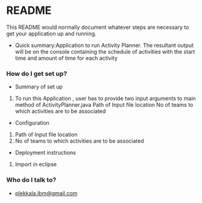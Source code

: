 # README #

This README would normally document whatever steps are necessary to get your application up and running.

* Quick summary:Application to run Activity Planner. The resultant output will be on the console containing the schedule of activities with the start time and amount of time for each activity

### How do I get set up? ###

* Summary of set up
1. To run this Application , user has to provide two input arguments to main method of ActivityPlanner.java
Path of Input file location
No of teams to which activities are to be associated
* Configuration
1. Path of Input file location
2. No of teams to which activities are to be associated

* Deployment instructions
1. Import in eclipse


### Who do I talk to? ###

* plekkala.ibm@gmail.com